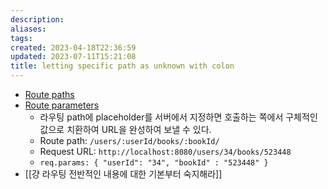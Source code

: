 ```yaml
---
description:
aliases: 
tags: 
created: 2023-04-18T22:36:59
updated: 2023-07-11T15:21:08
title: letting specific path as unknown with colon
---
```

- [Route paths](https://expressjs.com/en/guide/routing.html#route-paths)
- [Route parameters](https://expressjs.com/en/guide/routing.html#route-parameters)
	- 라우팅 path에 placeholder를 서버에서 지정하면 호출하는 쪽에서 구체적인 값으로 치환하여 URL을 완성하여 보낼 수 있다.
	- Route path: `/users/:userId/books/:bookId/`
	- Request URL: `http://localhost:8080/users/34/books/523448`
	- `req.params: { "userId": "34", "bookId" : "523448" }`
- [[걍 라우팅 전반적인 내용에 대한 기본부터 숙지해라]]